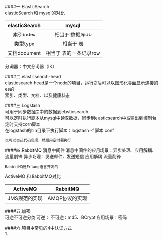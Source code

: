 ####一.ElasticSearch    
elasticSearch 和 mysql的对比

| elasticSearch |  mysql |
| :---:| :---:|
|  索引index | 相当于  数据库db |
|  类型type | 相当于  表 |
|  文档document | 相当于  表的一条记录row |

分词器：中文分词器（IK）


####二.elasticsearch-head   
    elasticsearch-head是一个node的项目，运行之后可以以图形化界面显示连接的es的   
	索引、类型、文档、以及健康状态

####三.Logstash    
	可用于同步数据库中的数据到elasticsearch  
    可以定时执行脚本从mysql中读取数据，同步到elasticsearch中或输出到控制台 
    定时支持corn脚本  
	在logstash的bin目录下执行脚本：logstash -f 脚本.conf  

	也可以自己代码实现，然后用定时器执行   

####四.RabbitMQ 消息中间件
    消息中间件的应用场景：异步处理、应用解耦、流量削锋
	异步处理：发送邮件、发送短信
	应用解耦
	流量削锋

	RabbitMQ是Erlang语言开发的

ActiveMQ 和 RabbitMQ对比  
	
|   ActiveMQ  |  RabbitMQ  |
|:---:|:---:|
|JMS规范的实现|AMQP协议的实现|   

####五.加密    
	可逆不可逆分类
	可逆：
	不可逆：md5、BCrypt 		应用场景：密码      

####六.项目中常见的4中认证方式    
	1.
	
  
	
	
